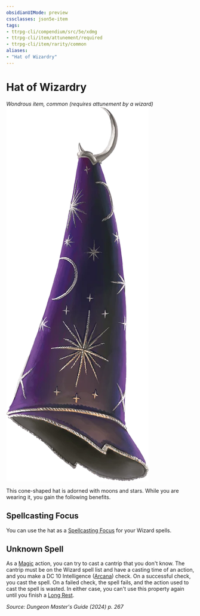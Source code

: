 ```yaml
---
obsidianUIMode: preview
cssclasses: json5e-item
tags:
- ttrpg-cli/compendium/src/5e/xdmg
- ttrpg-cli/item/attunement/required
- ttrpg-cli/item/rarity/common
aliases: 
- "Hat of Wizardry"
---
```

# Hat of Wizardry
*Wondrous item, common (requires attunement by a wizard)*  
![](Misc%20Files/CLI/compendium/items/img/hat-of-wizardry.webp#right)


This cone-shaped hat is adorned with moons and stars. While you are wearing it, you gain the following benefits.

## Spellcasting Focus

You can use the hat as a [Spellcasting Focus](Misc%20Files/CLI/rules/variant-rules/spellcasting-focus-xphb.md) for your Wizard spells.

## Unknown Spell

As a [Magic](Misc%20Files/CLI/rules/actions.md#Magic) action, you can try to cast a cantrip that you don't know. The cantrip must be on the Wizard spell list and have a casting time of an action, and you make a DC 10 Intelligence ([Arcana](Misc%20Files/CLI/rules/skills.md#Arcana)) check. On a successful check, you cast the spell. On a failed check, the spell fails, and the action used to cast the spell is wasted. In either case, you can't use this property again until you finish a [Long Rest](Misc%20Files/CLI/rules/variant-rules/long-rest-xphb.md).

*Source: Dungeon Master's Guide (2024) p. 267*